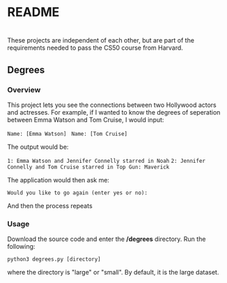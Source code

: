 # README 
#

These projects are independent of each other, but are part of the requirements needed to pass the CS50 course from Harvard. 

## Degrees

### Overview
This project lets you see the connections between two Hollywood actors and actresses. For example, if I wanted to know the degrees of seperation between
Emma Watson and Tom Cruise, I would input: 

`Name: [Emma Watson] `
`Name: [Tom Cruise]`

The output would be:

`1: Emma Watson and Jennifer Connelly starred in Noah`
`2: Jennifer Connelly and Tom Cruise starred in Top Gun: Maverick`

The application would then ask me:

`Would you like to go again (enter yes or no): `

And then the process repeats

### Usage 
Download the source code and enter the **/degrees** directory. Run the following:

`python3 degrees.py [directory]`

where the directory is "large" or "small". By default, it is the large dataset. 
